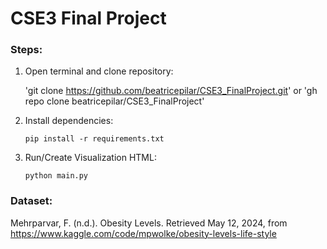 # CSE3 Final Project

### Steps:
1. Open terminal and clone repository: 
   
    'git clone https://github.com/beatricepilar/CSE3_FinalProject.git' or 'gh repo clone beatricepilar/CSE3_FinalProject'
   
3. Install dependencies: 
   
    `pip install -r requirements.txt`


4. Run/Create Visualization HTML: 

     `python main.py`

### Dataset:
Mehrparvar, F. (n.d.). Obesity Levels. Retrieved May 12, 2024, from https://www.kaggle.com/code/mpwolke/obesity-levels-life-style
   
